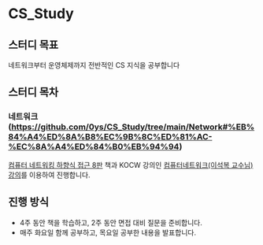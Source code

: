 # CS_Study

## 스터디 목표
네트워크부터 운영체제까지 전반적인 CS 지식을 공부합니다

## 스터디 목차
### 네트워크 (https://github.com/0ys/CS_Study/tree/main/Network#%EB%84%A4%ED%8A%B8%EC%9B%8C%ED%81%AC-%EC%8A%A4%ED%84%B0%EB%94%94)
[컴퓨터 네트워킹 하향식 접근 8판](https://product.kyobobook.co.kr/detail/S000061694627) 책과 KOCW 강의인 [컴퓨터네트워크(이석복 교수님) 강의](http://www.kocw.net/home/cview.do?cid=6b984f376cfb8f70)를 이용하여 진행합니다.

## 진행 방식
- 4주 동안 책을 학습하고, 2주 동안 면접 대비 질문을 준비합니다.
- 매주 화요일 함께 공부하고, 목요일 공부한 내용을 발표합니다.
